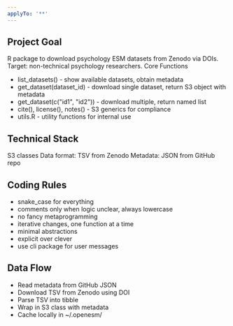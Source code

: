 ```yaml
---
applyTo: '**'
---
```

## Project Goal
R package to download psychology ESM datasets from Zenodo via DOIs. Target: non-technical psychology researchers.
Core Functions

- list_datasets() - show available datasets, obtain metadata
- get_dataset(dataset_id) - download single dataset, return S3 object with metadata
- get_dataset(c("id1", "id2")) - download multiple, return named list
- cite(), license(), notes() - S3 generics for compliance 
- utils.R - utility functions for internal use

## Technical Stack

S3 classes 
Data format: TSV from Zenodo
Metadata: JSON from GitHub repo

## Coding Rules

- snake_case for everything
- comments only when logic unclear, always lowercase
- no fancy metaprogramming
- iterative changes, one function at a time
- minimal abstractions
- explicit over clever
- use cli package for user messages

## Data Flow

- Read metadata from GitHub JSON
- Download TSV from Zenodo using DOI
- Parse TSV into tibble
- Wrap in S3 class with metadata
- Cache locally in ~/.openesm/
